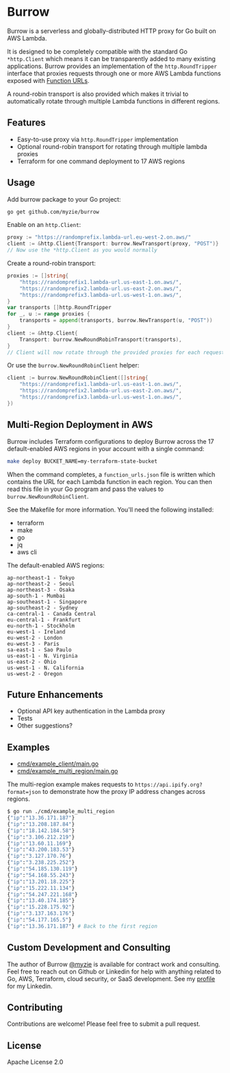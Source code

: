 # Burrow

Burrow is a serverless and globally-distributed HTTP proxy for Go built on
AWS Lambda.

It is designed to be completely compatible with the standard Go `*http.Client`
which means it can be transparently added to many existing applications. Burrow
provides an implementation of the `http.RoundTripper` interface that proxies
requests through one or more AWS Lambda functions exposed with
[Function URLs](https://docs.aws.amazon.com/lambda/latest/dg/urls-configuration.html).

A round-robin transport is also provided which makes it trivial to automatically
rotate through multiple Lambda functions in different regions.

## Features

- Easy-to-use proxy via `http.RoundTripper` implementation
- Optional round-robin transport for rotating through multiple lambda proxies
- Terraform for one command deployment to 17 AWS regions

## Usage

Add burrow package to your Go project:

```bash
go get github.com/myzie/burrow
```

Enable on an `http.Client`:

```go
proxy := "https://randomprefix.lambda-url.eu-west-2.on.aws/"
client := &http.Client{Transport: burrow.NewTransport(proxy, "POST")}
// Now use the *http.Client as you would normally
```

Create a round-robin transport:

```go
proxies := []string{
    "https://randomprefix1.lambda-url.us-east-1.on.aws/",
    "https://randomprefix2.lambda-url.us-east-2.on.aws/",
    "https://randomprefix3.lambda-url.us-west-1.on.aws/",
}
var transports []http.RoundTripper
for _, u := range proxies {
    transports = append(transports, burrow.NewTransport(u, "POST"))
}
client := &http.Client{
    Transport: burrow.NewRoundRobinTransport(transports),
}
// Client will now rotate through the provided proxies for each request
```

Or use the `burrow.NewRoundRobinClient` helper:

```go
client := burrow.NewRoundRobinClient([]string{
    "https://randomprefix1.lambda-url.us-east-1.on.aws/",
    "https://randomprefix2.lambda-url.us-east-2.on.aws/",
    "https://randomprefix3.lambda-url.us-west-1.on.aws/",
})
```

## Multi-Region Deployment in AWS

Burrow includes Terraform configurations to deploy Burrow across the 17
default-enabled AWS regions in your account with a single command:

```bash
make deploy BUCKET_NAME=my-terraform-state-bucket
```

When the command completes, a `function_urls.json` file is written which contains
the URL for each Lambda function in each region. You can then read this file in
your Go program and pass the values to `burrow.NewRoundRobinClient`.

See the Makefile for more information. You'll need the following installed:

- terraform
- make
- go
- jq
- aws cli

The default-enabled AWS regions:

```
ap-northeast-1 - Tokyo
ap-northeast-2 - Seoul
ap-northeast-3 - Osaka
ap-south-1 - Mumbai
ap-southeast-1 - Singapore
ap-southeast-2 - Sydney
ca-central-1 - Canada Central
eu-central-1 - Frankfurt
eu-north-1 - Stockholm
eu-west-1 - Ireland
eu-west-2 - London
eu-west-3 - Paris
sa-east-1 - Sao Paulo
us-east-1 - N. Virginia
us-east-2 - Ohio
us-west-1 - N. California
us-west-2 - Oregon
```

## Future Enhancements

- Optional API key authentication in the Lambda proxy
- Tests
- Other suggestions?

## Examples

- [cmd/example_client/main.go](cmd/example_client/main.go)
- [cmd/example_multi_region/main.go](cmd/example_multi_region/main.go)

The multi-region example makes requests to `https://api.ipify.org?format=json`
to demonstrate how the proxy IP address changes across regions.

```bash
$ go run ./cmd/example_multi_region
{"ip":"13.36.171.187"}
{"ip":"13.208.187.84"}
{"ip":"18.142.184.58"}
{"ip":"3.106.212.219"}
{"ip":"13.60.11.169"}
{"ip":"43.200.183.53"}
{"ip":"3.127.170.76"}
{"ip":"3.238.225.252"}
{"ip":"54.185.130.119"}
{"ip":"54.168.55.243"}
{"ip":"13.201.18.225"}
{"ip":"15.222.11.134"}
{"ip":"54.247.221.168"}
{"ip":"13.40.174.185"}
{"ip":"15.228.175.92"}
{"ip":"3.137.163.176"}
{"ip":"54.177.165.5"}
{"ip":"13.36.171.187"} # Back to the first region
```

## Custom Development and Consulting

The author of Burrow [@myzie](https://github.com/myzie) is available for
contract work and consulting. Feel free to reach out on Github or Linkedin for
help with anything related to Go, AWS, Terraform, cloud security, or SaaS
development. See my [profile](https://github.com/myzie) for my Linkedin.

## Contributing

Contributions are welcome! Please feel free to submit a pull request.

## License

Apache License 2.0
